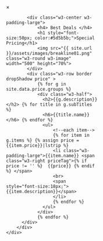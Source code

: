 <!-- Pricing Modal -->
<div id="priceModal" class="w3-modal ">
    <div class="w3-modal-content w3-animate-zoom" style="width:50%">
        <div class="w3-container w3-padding-large">
            <span onclick="$('#priceModal').hide();" class="w3-closebtn">&times;</span>

            <div class="w3-center w3-padding-large">
                <h4> Best Deals </h4>
                <h1 style="font-size:50px; color:#5d5b5b;">Special Pricing</h1>
                <img src="{{ site.url }}/assets/images/breakline01.png" class="w3-round w3-image" width="500" height="70%">
            </div>
            <div class="w3-row border dropShadow price" >
                {% for g in site.data.price.groups %}
                <div class="w3-half">
                  <h2>{{g.description}}</h2> {% for title in g.subTitles %}
                  <h6>{{title.name}}</h6> {% endfor %}
                  <ul>
                      <!--each item-->
                      {% for item in g.items %} {% assign price = {{item.price}}|lstrip %}
                      <li class="w3-padding-large">{{item.name}} <span class="w3-right priceTag">{% if price != '' %}  {{price}} {% endif %} </span>
                      <br>
                      <span style="font-size:18px;">{{item.description}}</span>
                      </li>
                      {% endfor %}
                  </ul>
                </div>
                {% endfor %}
          </div>
        </div>
    </div>
</div>
